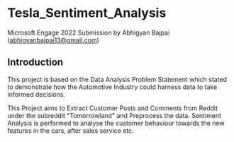 # Tesla_Sentiment_Analysis

Microsoft Engage 2022 Submission by Abhigyan Bajpai (abhigyanbajpai13@gmail.com)

## Introduction

This project is based on the Data Analysis Problem Statement which stated to demonstrate how the Automotive Industry could harness data to take informed decisions.

This Project aims to Extract Customer Posts and Comments from Reddit under the subreddit "Tomorrowland" and Preprocess the data. Sentiment Analysis is performed to analyse the customer behaviour towards the new features in the cars, after sales service etc.

